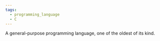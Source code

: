 ```yaml
---
tags:
  - programming_language
  - C
---
```

A general-purpose programming language, one of the oldest of its kind.